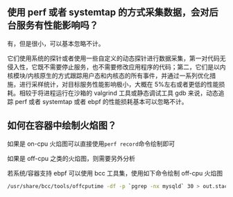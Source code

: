 
## 使用 perf 或者 systemtap 的方式采集数据，会对后台服务有性能影响吗？

有，但是很小，可以基本忽略不计。

它们使用系统的探针或者使用一些自定义的动态探针进行数据采集，第一对代码无侵入性，它既不需要停止服务，也不需要修改应用程序的代码；第二，它们是以内核模块/内核原生的方式跟踪用户态和内核态的所有事件，并通过一系列优化措施，进行采样统计，对目标服务性能影响极小，大概在 5%左右或者更低的性能损耗。相较于将进程运行在沙箱的 valgrind 工具或静态调试工具 gdb 来说，动态追踪 perf 或者 systemtap 或者 ebpf 的性能损耗基本可以忽略不计。

## 如何在容器中绘制火焰图？

如果是 on-cpu 火焰图可以直接使用`perf record`命令绘制即可

如果是 off-cpu 之类的火焰图，则需要另外分析

若系统/容器支持 ebpf 可以使用 bcc 工具集，使用如下命令绘制 off-cpu 火焰图

```bash
/usr/share/bcc/tools/offcputime -df -p `pgrep -nx mysqld` 30 > out.stacks
```
